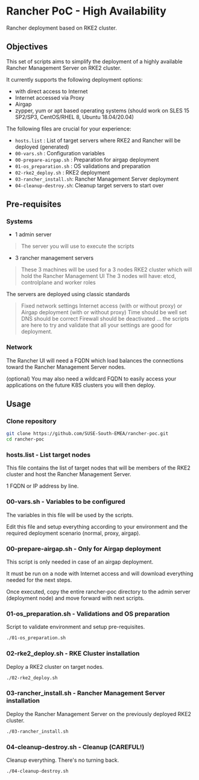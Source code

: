 # Rancher PoC - High Availability

Rancher deployment based on RKE2 cluster.

## Objectives

This set of scripts aims to simplify the deployment of a highly available Rancher Management Server on RKE2 cluster.

It currently supports the following deployment options:
- with direct access to Internet
- Internet accessed via Proxy
- Airgap
- zypper, yum or apt based operating systems (should work on SLES 15 SP2/SP3, CentOS/RHEL 8, Ubuntu 18.04/20.04)

The following files are crucial for your experience:
- `hosts.list` : List of target servers where RKE2 and Rancher will be deployed (generated)
- `00-vars.sh` : Configuration variables
- `00-prepare-airgap.sh` : Preparation for airgap deployment
- `01-os_preparation.sh` : OS validations and preparation
- `02-rke2_deploy.sh`    : RKE2 deployment
- `03-rancher_install.sh`: Rancher Management Server deployment
- `04-cleanup-destroy.sh`: Cleanup target servers to start over

## Pre-requisites

### Systems

- 1 admin server
 > The server you will use to execute the scripts

- 3 rancher management servers
 > These 3 machines will be used for a 3 nodes RKE2 cluster which will hold the Rancher Management UI
 > The 3 nodes will have: etcd, controlplane and worker roles

The servers are deployed using classic standards
 > Fixed network settings
 > Internet access (with or without proxy) or Airgap deployment (with or without proxy)
 > Time should be well set
 > DNS should be correct
 > Firewall should be deactivated
 > ... the scripts are here to try and validate that all your settings are good for deployment.

### Network

The Rancher UI will need a FQDN which load balances the connections toward the Rancher Management Server nodes.

(optional) You may also need a wildcard FQDN to easily access your applications on the future K8S clusters you will then deploy.

## Usage

### Clone repository

```bash
git clone https://github.com/SUSE-South-EMEA/rancher-poc.git
cd rancher-poc
```

### hosts.list - List target nodes

This file contains the list of target nodes that will be members of the RKE2 cluster and host the Rancher Management Server.

1 FQDN or IP address by line.

### 00-vars.sh - Variables to be configured

The variables in this file will be used by the scripts.

Edit this file and setup everything according to your environment and the required deployment scenario (normal, proxy, airgap).

### 00-prepare-airgap.sh - Only for Airgap deployment

This script is only needed in case of an airgap deployment.

It must be run on a node with Internet access and will download everything needed for the next steps.

Once executed, copy the entire rancher-poc directory to the admin server (deployment node) and move forward with next scripts.

### 01-os_preparation.sh - Validations and OS preparation

Script to validate environment and setup pre-requisites.

```bash
./01-os_preparation.sh
```

### 02-rke2_deploy.sh - RKE Cluster installation

Deploy a RKE2 cluster on target nodes.

```bash
./02-rke2_deploy.sh
```

### 03-rancher_install.sh - Rancher Management Server installation

Deploy the Rancher Management Server on the previously deployed RKE2 cluster.

```bash
./03-rancher_install.sh
```

### 04-cleanup-destroy.sh - Cleanup (CAREFUL!)

Cleanup everything. There's no turning back.

```bash
./04-cleanup-destroy.sh
```

